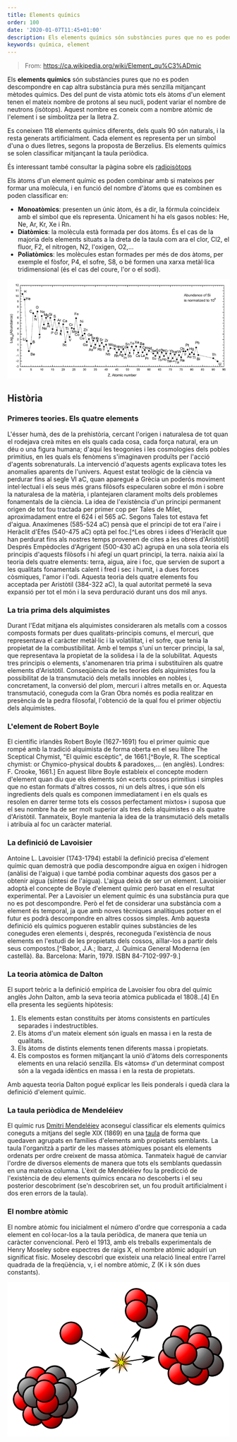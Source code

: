 ```yaml
---
title: Elements químics
order: 100
date: '2020-01-07T11:45+01:00'
description: Els elements químics són substàncies pures que no es poden descompondre en cap altra substància pura més senzilla mitjançant mètodes químics
keywords: química, element
---
```


> From: https://ca.wikipedia.org/wiki/Element_qu%C3%ADmic

Els __elements químics__ són substàncies pures que no es poden descompondre en cap altra substància pura més senzilla mitjançant mètodes químics. Des del punt de vista atòmic tots els àtoms d'un element tenen el mateix nombre de protons al seu nucli, podent variar el nombre de neutrons (isòtops). Aquest nombre es coneix com a nombre atòmic de l'element i se simbolitza per la lletra Z.

Es coneixen 118 elements químics diferents, dels quals 90 són naturals, i la resta generats artificialment. Cada element es representa per un símbol d'una o dues lletres, segons la proposta de Berzelius. Els elements químics se solen classificar mitjançant la taula periòdica.

És interessant també consultar la pàgina sobre els [radioisòtops](./radionuclides)

Els àtoms d'un element químic es poden combinar amb si mateixos per formar una molècula, i en funció del nombre d'àtoms que es combinen es poden classificar en:

- __Monoatòmics__: presenten un únic àtom, és a dir, la fórmula coincideix amb el símbol que els representa. Únicament hi ha els gasos nobles: He, Ne, Ar, Kr, Xe i Rn.
- __Diatòmics__: la molècula està formada per dos àtoms. És el cas de la majoria dels elements situats a la dreta de la taula com ara el clor, Cl2, el fluor, F2, el nitrogen, N2, l'oxigen, O2,...
- __Poliatòmics__: les molècules estan formades per més de dos àtoms, per exemple el fòsfor, P4, el sofre, S8, o bé formen una xarxa metàl·lica tridimensional (és el cas del coure, l'or o el sodi).

![Abundance of chemical elements on the solar system](solar-system-abundances.png "Abundance of chemical elements on the solar system")

## Història

### Primeres teories. Els quatre elements
L'ésser humà, des de la prehistòria, cercant l'origen i naturalesa de tot quan el rodejava creà mites en els quals cada cosa, cada força natural, era un déu o una figura humana; d'aquí les teogonies i les cosmologies dels pobles primitius, en les quals els fenòmens s'imaginaven produïts per l'acció d'agents sobrenaturals. La intervenció d'aquests agents explicava totes les anomalies aparents de l'univers. Aquest estat teològic de la ciència va perdurar fins al segle VI aC, quan aparegué a Grècia un poderós moviment intel·lectual i els seus més grans filòsofs especularen sobre el món i sobre la naturalesa de la matèria, i plantejaren clarament molts dels problemes fonamentals de la ciència. La idea de l'existència d'un principi permanent origen de tot fou tractada per primer cop per Tales de Milet, aproximadament entre el 624 i el 565 aC. Segons Tales tot estava fet d'aigua. Anaxímenes (585-524 aC) pensà que el principi de tot era l'aire i Heràclit d'Efes (540-475 aC) optà pel foc.[^Les obres i idees d'Heràclit que han perdurat fins als nostres temps provenen de cites a les obres d'Aristòtil] Després Empèdocles d'Agrigent (500-430 aC) agrupà en una sola teoria els principis d'aquests filòsofs i hi afegí un quart principi, la terra. naixia així la teoria dels quatre elements: terra, aigua, aire i foc, que servien de suport a les qualitats fonamentals calent i fred i sec i humit, i a dues forces còsmiques, l'amor i l'odi. Aquesta teoria dels quatre elements fou acceptada per Aristòtil (384-322 aC), la qual autoritat permeté la seva expansió per tot el món i la seva perduració durant uns dos mil anys.

### La tria prima dels alquimistes
Durant l'Edat mitjana els alquimistes consideraren als metalls com a cossos composts formats per dues qualitats-principis comuns, el mercuri, que representava el caràcter metàl·lic i la volatilitat, i el sofre, que tenia la propietat de la combustibilitat. Amb el temps s'uní un tercer principi, la sal, que representava la propietat de la solidesa i la de la solubilitat. Aquests tres principis o elements, s'anomenaren tria prima i substituïren als quatre elements d'Aristòtil. Conseqüència de les teories dels alquimistes fou la possibilitat de la transmutació dels metalls innobles en nobles i, concretament, la conversió del plom, mercuri i altres metalls en or. Aquesta transmutació, coneguda com la Gran Obra només es podia realitzar en presència de la pedra filosofal, l'obtenció de la qual fou el primer objectiu dels alquimistes.

### L'element de Robert Boyle
El científic irlandès Robert Boyle (1627-1691) fou el primer químic que rompé amb la tradició alquimista de forma oberta en el seu llibre The Sceptical Chymist, "El químic escèptic", de 1661.[^Boyle, R. The sceptical chymist: or Chymico-physical doubts & paradoxes,... (en anglès). Londres: F. Crooke, 1661.] En aquest llibre Boyle estableix el concepte modern d'element quan diu que els elements són «certs cossos primitius i simples que no estan formats d'altres cossos, ni un dels altres, i que són els ingredients dels quals es componen immediatament i en els quals es resolen en darrer terme tots els cossos perfectament mixtos» i suposa que el seu nombre ha de ser molt superior als tres dels alquimistes o als quatre d'Aristòtil. Tanmateix, Boyle mantenia la idea de la transmutació dels metalls i atribuïa al foc un caràcter material.

### La definició de Lavoisier
Antoine L. Lavoisier (1743-1794) establí la definició precisa d'element químic quan demostrà que podia descompondre aigua en oxigen i hidrogen (anàlisi de l'aigua) i que també podia combinar aquests dos gasos per a obtenir aigua (síntesi de l'aigua). L'aigua deixà de ser un element. Lavoisier adoptà el concepte de Boyle d'element químic però basat en el resultat experimental. Per a Lavoisier un element químic és una substància pura que no es pot descompondre. Però el fet de considerar una substància com a element és temporal, ja que amb noves tècniques analítiques potser en el futur es podrà descompondre en altres cossos simples. Amb aquesta definició els químics pogueren establir quines substàncies de les conegudes eren elements i, després, reconeguda l'existència de nous elements en l'estudi de les propietats dels cossos, aïllar-los a partir dels seus compostos.[^Babor, J.A.; Ibarz, J. Química General Moderna (en castellà). 8a. Barcelona: Marín, 1979. ISBN 84-7102-997-9.]

### La teoria atòmica de Dalton
El suport teòric a la definició empírica de Lavoisier fou obra del químic anglès John Dalton, amb la seva teoria atòmica publicada el 1808..[4] En ella presenta les següents hipòtesis:
1. Els elements estan constituïts per àtoms consistents en partícules separades i indestructibles.
2. Els àtoms d'un mateix element són iguals en massa i en la resta de qualitats.
3. Els àtoms de distints elements tenen diferents massa i propietats.
4. Els compostos es formen mitjançant la unió d'àtoms dels corresponents elements en una relació senzilla. Els «àtoms» d'un determinat compost són a la vegada idèntics en massa i en la resta de propietats.

Amb aquesta teoria Dalton pogué explicar les lleis ponderals i quedà clara la definició d'element químic.

### La taula periòdica de Mendeléiev
El químic rus [Dmitri Mendeléiev](../mendeleev) aconseguí classificar els elements químics coneguts a mitjans del segle XIX (1869) en una [taula](../periodic-table) de forma que quedaven agrupats en famílies d'elements amb propietats semblants. La taula l'organitzà a partir de les masses atòmiques posant els elements ordenats per ordre creixent de massa atòmica. Tanmateix hagué de canviar l'ordre de diversos elements de manera que tots els semblants quedassin en una mateixa columna. L'èxit de Mendeléiev fou la predicció de l'existència de deu elements químics encara no descoberts i el seu posterior descobriment (se'n descobriren set, un fou produït artificialment i dos eren errors de la taula).

### El nombre atòmic
El nombre atòmic fou inicialment el número d'ordre que corresponia a cada element en col·locar-los a la taula periòdica, de manera que tenia un caràcter convencional. Però el 1913, amb els treballs experimentals de Henry Moseley sobre espectres de raigs X, el nombre atòmic adquirí un significat físic. Moseley descobrí que existeix una relació lineal entre l'arrel quadrada de la freqüència, ν, i el nombre atòmic, Z (K i k són dues constants).

![Nuclear reaction](nuclear-reaction.svg)

